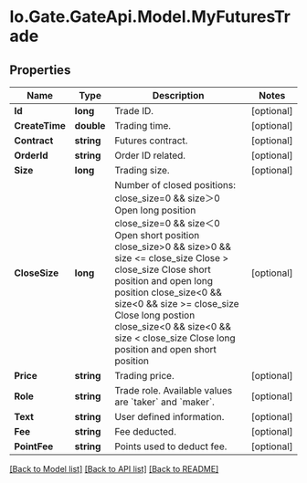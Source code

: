 
# Io.Gate.GateApi.Model.MyFuturesTrade

## Properties

Name | Type | Description | Notes
------------ | ------------- | ------------- | -------------
**Id** | **long** | Trade ID. | [optional] 
**CreateTime** | **double** | Trading time. | [optional] 
**Contract** | **string** | Futures contract. | [optional] 
**OrderId** | **string** | Order ID related. | [optional] 
**Size** | **long** | Trading size. | [optional] 
**CloseSize** | **long** | Number of closed positions:  close_size&#x3D;0 &amp;&amp; size＞0 Open long position close_size&#x3D;0 &amp;&amp; size＜0 Open short position close_size&gt;0 &amp;&amp; size&gt;0 &amp;&amp; size &lt;&#x3D; close_size Close &gt; close_size Close short position and open long position close_size&lt;0 &amp;&amp; size&lt;0 &amp;&amp; size &gt;&#x3D; close_size Close long postion close_size&lt;0 &amp;&amp; size&lt;0 &amp;&amp; size &lt; close_size Close long position and open short position | [optional] 
**Price** | **string** | Trading price. | [optional] 
**Role** | **string** | Trade role. Available values are &#x60;taker&#x60; and &#x60;maker&#x60;. | [optional] 
**Text** | **string** | User defined information. | [optional] 
**Fee** | **string** | Fee deducted. | [optional] 
**PointFee** | **string** | Points used to deduct fee. | [optional] 

[[Back to Model list]](../README.md#documentation-for-models)
[[Back to API list]](../README.md#documentation-for-api-endpoints)
[[Back to README]](../README.md)
